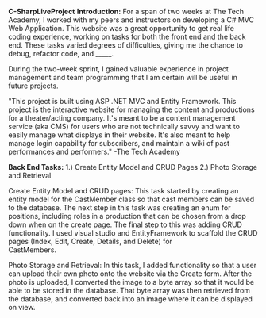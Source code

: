 **C-SharpLiveProject**
**Introduction:**
For a span of two weeks at The Tech Academy, I worked with my peers and instructors on developing a C# MVC Web Application. This website was a 
great opportunity to get real life coding experience, working on tasks for both the front end and the back end. These tasks varied degrees of 
difficulties, giving me the chance to debug, refactor code, and _____.

During the two-week sprint, I gained valuable experience in project management and team programming that I am certain will be useful in future projects.

"This project is built using ASP .NET MVC and Entity Framework. This project is the interactive website for managing the content and productions for a theater/acting company. It's meant to be a content management service (aka CMS) for users who are not technically savvy and want to easily manage what displays in their website. It's also meant to help manage login capability for subscribers, and maintain a wiki of past performances and performers."
  -The Tech Academy
  
**Back End Tasks:**
  1.) Create Entity Model and CRUD Pages
  2.) Photo Storage and Retrieval
  
Create Entity Model and CRUD pages:
  This task started by creating an entity model for the CastMember class so that cast members can be saved to the database. The next step in this task was
  creating an enum for positions, including roles in a production that can be chosen from a drop down when on the create page. The final step to this 
  was adding CRUD functionality. I used visual studio and EntityFramework to scaffold the CRUD pages (Index, Edit, Create, Details, and Delete) for     
  CastMembers.

Photo Storage and Retrieval:
  In this task, I added functionality so that a user can upload their own photo onto the website via the Create form. After the photo is uploaded, 
  I converted the image to a byte array so that it would be able to be stored in the database. That byte array was then retrieved from the database,
  and converted back into an image where it can be displayed on view. 
  
  
  

